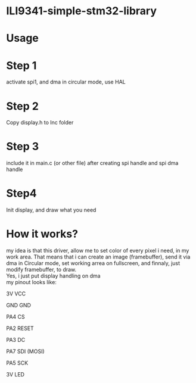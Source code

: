 # ILI9341-simple-stm32-library   
# Usage  
# Step 1  
activate spi1, and dma in circular mode, use HAL  
# Step 2  
Copy display.h to Inc folder  
# Step 3  
include it in main.c (or other file) after creating spi handle and spi dma handle  
# Step4  
Init display, and draw what you need  
# How it works?  
my idea is that this driver, allow me to set color of every pixel i need, in my work area. That means that i can create an image (framebuffer), send it via dma in Circular mode, set working arrea on fullscreen, and finnaly, just modify framebuffer, to draw.  
Yes, i just put display handling on dma  
my pinout looks like:  
  
3V	VCC
  
GND	GND
  
PA4	CS
  
PA2	RESET
  
PA3	DC
  
PA7	SDI (MOSI)
  
PA5	SCK	
  
3V LED
